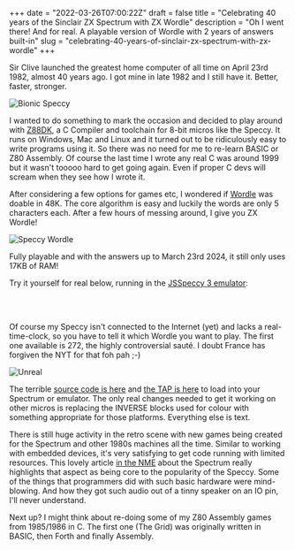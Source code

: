 +++
date = "2022-03-26T07:00:22Z"
draft = false
title = "Celebrating 40 years of the Sinclair ZX Spectrum with ZX Wordle"
description = "Oh I went there! And for real. A playable version of Wordle with 2 years of answers built-in"
slug = "celebrating-40-years-of-sinclair-zx-spectrum-with-zx-wordle"
+++

Sir Clive launched the greatest home computer of all time on April 23rd 1982, almost 40 years ago. I got mine in late 1982 and I still have it. Better, faster, stronger.

![Bionic Speccy](/images/2022/03/bionic_speccy.jpg)

I wanted to do something to mark the occasion and decided to play around with [Z88DK](https://github.com/z88dk/z88dk), a C Compiler and toolchain for 8-bit micros like the Speccy. It runs on Windows, Mac and Linux and it turned out to be ridiculously easy to write programs using it. So there was no need for me to re-learn BASIC or Z80 Assembly. Of course the last time I wrote any real C was around 1999 but it wasn't tooooo hard to get going again. Even if proper C devs will scream when they see how I wrote it.

After considering a few options for games etc, I wondered if [Wordle](https://www.nytimes.com/games/wordle/index.html) was doable in 48K. The core algorithm is easy and luckily the words are only 5 characters each. After a few hours of messing around, I give you ZX Wordle!

![Speccy Wordle](/images/2022/03/speccy_wordle.jpg)


Fully playable and with the answers up to March 23rd 2024, it still only uses 17KB of RAM!

Try it yourself for real below, running in the [JSSpeccy 3 emulator](https://github.com/gasman/jsspeccy3):

<br>
<script src="/assets/jsspeccy/jsspeccy.js"></script>
<div id="jsspeccy"></div>
<script>JSSpeccy(document.getElementById('jsspeccy'), {zoom: 2, machine: 48, autoStart: true, autoLoadTapes: true, openUrl: "/assets/2022/03/zxwordle.tap"})</script>
<br>

Of course my Speccy isn't connected to the Internet (yet) and lacks a real-time-clock, so you have to tell it which Wordle you want to play. The first one available is 272, the highly controversial sauté. I doubt France has forgiven the NYT for that foh pah ;-)

![Unreal](/images/2022/03/zx_wordle_emulator_01.png)

The terrible [source code is here](https://github.com/conoro/zxwordle) and [the TAP is here](/assets/2022/03/zxwordle.tap) to load into your Spectrum or emulator. The only real changes needed to get it working on other micros is replacing the INVERSE blocks used for colour with something appropriate for those platforms. Everything else is text.

There is still huge activity in the retro scene with new games being created for the Spectrum and other 1980s machines all the time. Similar to working with embedded devices, it's very satisfying to get code running with limited resources. This lovely article [in the NME](https://www.nme.com/features/gaming-features/zx-spectrum-at-40-a-look-back-3162913) about the Spectrum really highlights that aspect as being core to the popularity of the Speccy. Some of the things that programmers did with such basic hardware were mind-blowing. And how they got such audio out of a tinny speaker on an IO pin, I'll never understand.

Next up? I might think about re-doing some of my Z80 Assembly games from 1985/1986 in C. The first one (The Grid) was originally written in BASIC, then Forth and finally Assembly. 
